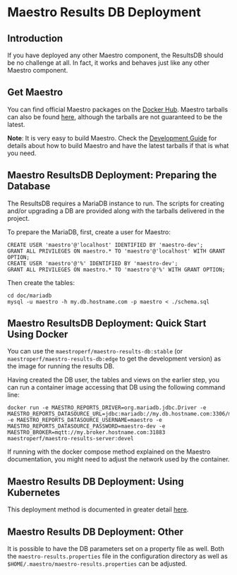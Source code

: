 Maestro Results DB Deployment
============

Introduction
----

If you have deployed any other Maestro component, the ResultsDB should be no challenge at all. In fact, it works and 
behaves just like any other Maestro component. 

Get Maestro
----

You can find official Maestro packages on the [Docker Hub](https://hub.docker.com/r/maestroperf/). Maestro tarballs 
can also be found [here](http://www.orpiske.net/files/maestro-results-db/), although the tarballs are not guaranteed to be the
latest.

**Note**: It is very easy to build Maestro. Check the [Development Guide](Development.md) for details about how to build 
Maestro and have the latest tarballs if that is what you need.


Maestro ResultsDB Deployment: Preparing the Database
----

The ResultsDB requires a MariaDB instance to run. The scripts for creating and/or upgrading a DB are provided along 
with the tarballs delivered in the project. 

To prepare the MariaDB, first, create a user for Maestro: 


```
CREATE USER 'maestro'@'localhost' IDENTIFIED BY 'maestro-dev';
GRANT ALL PRIVILEGES ON maestro.* TO 'maestro'@'localhost' WITH GRANT OPTION;
CREATE USER 'maestro'@'%' IDENTIFIED BY 'maestro-dev';
GRANT ALL PRIVILEGES ON maestro.* TO 'maestro'@'%' WITH GRANT OPTION;
```

Then create the tables: 

``````
cd doc/mariadb
mysql -u maestro -h my.db.hostname.com -p maestro < ./schema.sql
``````

Maestro ResultsDB Deployment: Quick Start Using Docker 
----

You can use the `maestroperf/maestro-results-db:stable` (or `maestroperf/maestro-results-db:edge` to get the development 
version) as the image for running the results DB. 

Having created the DB user, the tables and views on the earlier step, you can run a container image accessing that DB 
using the following command line:

```
docker run -e MAESTRO_REPORTS_DRIVER=org.mariadb.jdbc.Driver -e MAESTRO_REPORTS_DATASOURCE_URL=jdbc:mariadb://my.db.hostname.com:3306/maestro -e MAESTRO_REPORTS_DATASOURCE_USERNAME=maestro -e MAESTRO_REPORTS_DATASOURCE_PASSWORD=maestro-dev -e MAESTRO_BROKER=mqtt://my.broker.hostname.com:31883 maestroperf/maestro-results-server:devel
``` 

If running with the docker compose method explained on the Maestro documentation, you might need to adjust the network
used by the container. 

Maestro Results DB Deployment: Using Kubernetes
----

This deployment method is documented in greater detail [here](../kubernetes).


Maestro Results DB Deployment: Other
----

It is possible to have the DB parameters set on a property file as well. Both the `maestro-results.properties` file in 
the configuration directory as well as `$HOME/.maestro/maestro-results.properties` can be adjusted.
